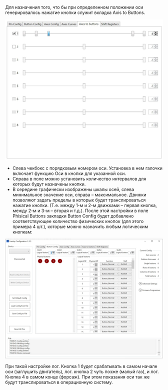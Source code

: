 Для назначения того, что бы при определенном положении оси генерировалось нажатие кнопки служит вкладка Axis to Buttons.

![](https://github.com/FreeJoy-Team/FreeJoyConfigurator/blob/master/images/rus_guide/A3.jpg)
 
* Слева чекбокс с порядковым номером оси. Установка в нем галочки включает функцию Оси в кнопки для указанной оси.
* Справа в поле можно установить количество интервалов для которых будут назначены кнопки.
* В середине графически изображены шкалы осей, слева минимальное значение оси, справа – максимальное. Движки позволяют задать пределы в которых будет транслироваться нажатие кнопки. (Т.е. между 1-м и 2-м движками – первая кнопка, между 2-м и 3-м – вторая и т.д.).
После этой настройки в поле Phisical Buttons закладки Button Config будет добавлено соответствующее количество физических кнопок (для этого примера 4 шт.), которые можно назначить любым логическим кнопкам:

![](https://github.com/FreeJoy-Team/FreeJoyConfigurator/blob/master/images/rus_guide/A4.jpg)
 
При такой настройке лог. Кнопка 1 будет срабатывать в самом начале оси (заглушить двигатель), лог. кнопка 2 чуть позже (малый газ), и лог. Кнопка 4 в самом конце (форсаж). При этом показания оси так же будут транслироваться в операционную систему.
